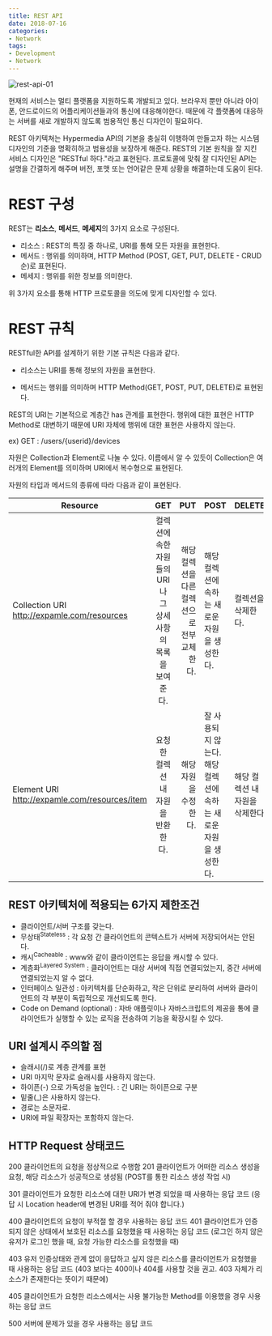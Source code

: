 ```yaml
---
title: REST API
date: 2018-07-16
categories:
- Network
tags:
- Development
- Network
---
```


![rest-api-01](https://user-images.githubusercontent.com/18159012/44189311-b4136300-a15d-11e8-8e3b-105df1d8573e.jpg)

현재의 서비스는 멀티 플랫폼을 지원하도록 개발되고 있다. 브라우저 뿐만 아니라 아이폰, 안드로이드의 어플리케이션들과의 통신에 대응해야한다. 때문에 각 플랫폼에 대응하는 서버를 새로 개발하지 않도록 범용적인 통신 디자인이 필요하다.

REST 아키텍쳐는 Hypermedia API의 기본을 충실히 이행하여 만들고자 하는 시스템 디자인의 기준을 명확히하고 범용성을 보장하게 해준다. REST의 기본 원칙을 잘 지킨 서비스 디자인은 "RESTful 하다."라고 표현된다. 프로토콜에 맞춰 잘 디자인된 API는 설명을 간결하게 해주며 버전, 포맷 또는 언어같은 문제 상황을 해결하는데 도움이 된다. 

# REST 구성

REST는 **리소스**, **메서드**, **메세지**의 3가지 요소로 구성된다. 

- 리소스 : REST의 특징 중 하나로, URI를 통해 모든 자원을 표현한다.
- 메서드 : 행위를 의미하며, HTTP Method (POST, GET, PUT, DELETE - CRUD 순)로 표현된다.
- 메세지 : 행위를 위한 정보를 의미한다.

위 3가지 요소를 통해 HTTP 프로토콜을 의도에 맞게 디자인할 수 있다.

# REST 규칙

RESTful한 API를 설계하기 위한 기본 규칙은 다음과 같다.

- 리소스는 URI를 통해 정보의 자원을 표현한다.

- 메서드는 행위를 의미하며 HTTP Method(GET, POST, PUT, DELETE)로 표현된다.

REST의 URI는 기본적으로 계층간 has 관계를 표현한다. 행위에 대한 표현은 HTTP Method로 대변하기 때문에 URI 자체에 행위에 대한 표현은 사용하지 않는다.

ex) GET : /users/{userid}/devices

자원은 Collection과 Element로 나눌 수 있다. 이름에서 알 수 있듯이 Collection은 여러개의 Element를 의미하며 URI에서 복수형으로 표현된다.

 자원의 타입과 메서드의 종류에 따라 다음과 같이 표현된다.

| <center>Resource</center>                          |                    <center>GET</center>                     |                         <center>PUT</center> | <center>POST</center>                                        | <center>DELETE</center>        |
| :------------------------------------------------- | :---------------------------------------------------------: | -------------------------------------------: | ------------------------------------------------------------ | ------------------------------ |
| Collection URI<br />http://expamle.com/resources   | 컬렉션에 속한 자원들의 URI나 그 상세사항의 목록을 보여준다. | 해당 컬렉션을 다른 컬렉션으로 전부 교체한다. | 해당 컬렉션에 속하는 새로운 자원을 생성한다.                 | 컬렉션을 삭제한다.             |
| Element URI<br />http://expamle.com/resources/item |              요청한 컬렉션 내 자원을 반환한다.              |                        해당 자원을 수정한다. | 잘 사용되지 않는다. 해당 컬렉션에 속하는 새로운 자원을 생성한다. | 해당 컬렉션 내 자원을 삭제한다 |

## REST 아키텍처에 적용되는 6가지 제한조건

- 클라이언트/서버 구조를 갖는다.
- 무상태<sup>Stateless</sup> : 각 요청 간 클라이언트의 콘텍스트가 서버에 저장되어서는 안된다.
- 캐시<sup>Cacheable</sup> : www와 같이 클라이언트는 응답을 캐시할 수 있다.
- 계층화<sup>Layered System</sup> : 클라이언트는 대상 서버에 직접 연결되었는지, 중간 서버에 연결되었는지 알 수 없다.
- 인터페이스 일관성 : 아키텍처를 단순화하고, 작은 단위로 분리하여 서버와 클라이언트의 각 부분이 독립적으로 개선되도록 한다.
- Code on Demand (optional) : 자바 애플릿이나 자바스크립트의 제공을 통에 클라이언트가 실행할 수 있는 로직을 전송하여 기능을 확장시킬 수 있다.

## URI 설계시 주의할 점

- 슬래시(/)로 계층 관계를 표현
- URI 마지막 문자로 슬래시를 사용하지 않는다.
- 하이픈(-) 으로 가독성을 높인다. : 긴 URI는 하이픈으로 구분
- 밑줄(_)은 사용하지 않는다.
- 경로는 소문자로.
- URI에 파일 확장자는 포함하지 않는다.

## HTTP Request 상태코드

200	클라이언트의 요청을 정상적으로 수행함
201	클라이언트가 어떠한 리소스 생성을 요청, 해당 리소스가 성공적으로 생성됨
(POST를 통한 리소스 생성 작업 시)

301	클라이언트가 요청한 리소스에 대한 URI가 변경 되었을 때 사용하는 응답 코드
(응답 시 Location header에 변경된 URI를 적어 줘야 합니다.)

400	클라이언트의 요청이 부적절 할 경우 사용하는 응답 코드
401	클라이언트가 인증되지 않은 상태에서 보호된 리소스를 요청했을 때 사용하는 응답 코드
(로그인 하지 않은 유저가 로그인 했을 때, 요청 가능한 리소스를 요청했을 때)

403	유저 인증상태와 관계 없이 응답하고 싶지 않은 리소스를 클라이언트가 요청했을 때 사용하는 응답 코드
(403 보다는 400이나 404를 사용할 것을 권고. 403 자체가 리소스가 존재한다는 뜻이기 때문에)

405	클라이언트가 요청한 리소스에서는 사용 불가능한 Method를 이용했을 경우 사용하는 응답 코드

500	서버에 문제가 있을 경우 사용하는 응답 코드
